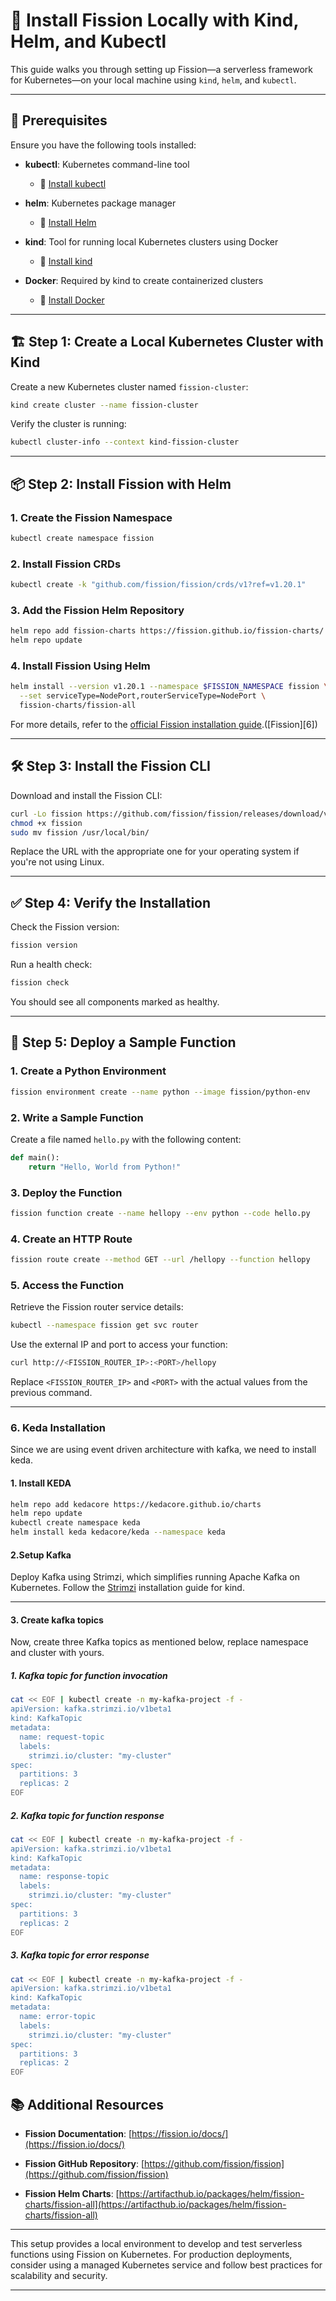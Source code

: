 # 🚀 Install Fission Locally with Kind, Helm, and Kubectl

This guide walks you through setting up Fission—a serverless framework for Kubernetes—on your local machine using `kind`, `helm`, and `kubectl`.

---

## 🧰 Prerequisites

Ensure you have the following tools installed:

* **kubectl**: Kubernetes command-line tool

  * 📘 [Install kubectl](https://kubernetes.io/docs/tasks/tools/install-kubectl/)

* **helm**: Kubernetes package manager

  * 📘 [Install Helm](https://helm.sh/docs/intro/install/)

* **kind**: Tool for running local Kubernetes clusters using Docker

  * 📘 [Install kind](https://kind.sigs.k8s.io/docs/user/quick-start/#installation)

* **Docker**: Required by kind to create containerized clusters

  * 📘 [Install Docker](https://docs.docker.com/get-docker/)

---

## 🏗️ Step 1: Create a Local Kubernetes Cluster with Kind

Create a new Kubernetes cluster named `fission-cluster`:

```bash
kind create cluster --name fission-cluster
```

Verify the cluster is running:

```bash
kubectl cluster-info --context kind-fission-cluster
```

---

## 📦 Step 2: Install Fission with Helm

### 1. Create the Fission Namespace

```bash
kubectl create namespace fission
```

### 2. Install Fission CRDs


```bash
kubectl create -k "github.com/fission/fission/crds/v1?ref=v1.20.1"
```

### 3. Add the Fission Helm Repository

```bash
helm repo add fission-charts https://fission.github.io/fission-charts/
helm repo update
```

### 4. Install Fission Using Helm

```bash
helm install --version v1.20.1 --namespace $FISSION_NAMESPACE fission \
  --set serviceType=NodePort,routerServiceType=NodePort \
  fission-charts/fission-all
```

For more details, refer to the [official Fission installation guide](https://fission.io/docs/installation/).([Fission][6])

---

## 🛠️ Step 3: Install the Fission CLI

Download and install the Fission CLI:

```bash
curl -Lo fission https://github.com/fission/fission/releases/download/v1.20.1/fission-v1.20.1-linux-amd64
chmod +x fission
sudo mv fission /usr/local/bin/
```

Replace the URL with the appropriate one for your operating system if you're not using Linux.

---

## ✅ Step 4: Verify the Installation

Check the Fission version:

```bash
fission version
```

Run a health check:

```bash
fission check
```

You should see all components marked as healthy.

---

## 🧪 Step 5: Deploy a Sample Function

### 1. Create a Python Environment

```bash
fission environment create --name python --image fission/python-env
```

### 2. Write a Sample Function

Create a file named `hello.py` with the following content:

```python
def main():
    return "Hello, World from Python!"
```

### 3. Deploy the Function

```bash
fission function create --name hellopy --env python --code hello.py
```

### 4. Create an HTTP Route

```bash
fission route create --method GET --url /hellopy --function hellopy
```

### 5. Access the Function

Retrieve the Fission router service details:

```bash
kubectl --namespace fission get svc router
```

Use the external IP and port to access your function:

```bash
curl http://<FISSION_ROUTER_IP>:<PORT>/hellopy
```

Replace `<FISSION_ROUTER_IP>` and `<PORT>` with the actual values from the previous command.

---

### 6. Keda Installation

Since we are using event driven architecture with kafka, we need to install keda.

#### 1. Install KEDA

```bash
helm repo add kedacore https://kedacore.github.io/charts
helm repo update
kubectl create namespace keda
helm install keda kedacore/keda --namespace keda
```

#### 2.Setup Kafka

Deploy Kafka using Strimzi, which simplifies running Apache Kafka on Kubernetes. Follow the [Strimzi](https://strimzi.io/quickstarts/) installation guide for kind.

---

#### 3. Create kafka topics

Now, create three Kafka topics as mentioned below, replace namespace and cluster with yours.

##### 1. Kafka topic for function invocation

```bash
cat << EOF | kubectl create -n my-kafka-project -f -
apiVersion: kafka.strimzi.io/v1beta1
kind: KafkaTopic
metadata:
  name: request-topic
  labels:
    strimzi.io/cluster: "my-cluster"
spec:
  partitions: 3
  replicas: 2
EOF
```

##### 2. Kafka topic for function response

```bash
cat << EOF | kubectl create -n my-kafka-project -f -
apiVersion: kafka.strimzi.io/v1beta1
kind: KafkaTopic
metadata:
  name: response-topic
  labels:
    strimzi.io/cluster: "my-cluster"
spec:
  partitions: 3
  replicas: 2
EOF
```

##### 3. Kafka topic for error response

```bash
cat << EOF | kubectl create -n my-kafka-project -f -
apiVersion: kafka.strimzi.io/v1beta1
kind: KafkaTopic
metadata:
  name: error-topic
  labels:
    strimzi.io/cluster: "my-cluster"
spec:
  partitions: 3
  replicas: 2
EOF
```


## 📚 Additional Resources

* **Fission Documentation**: [https://fission.io/docs/](https://fission.io/docs/)

* **Fission GitHub Repository**: [https://github.com/fission/fission](https://github.com/fission/fission)

* **Fission Helm Charts**: [https://artifacthub.io/packages/helm/fission-charts/fission-all](https://artifacthub.io/packages/helm/fission-charts/fission-all)

---

This setup provides a local environment to develop and test serverless functions using Fission on Kubernetes. For production deployments, consider using a managed Kubernetes service and follow best practices for scalability and security.

---

